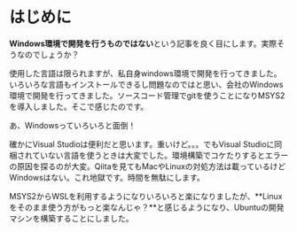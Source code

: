 # はじめに

**Windows環境で開発を行うものではない**という記事を良く目にします。実際そうなのでしょうか？

使用した言語は限られますが、私自身windows環境で開発を行ってきました。いろいろな言語もインストールできるし問題なのではと思い、会社のWindows環境で開発を行ってきました。ソースコード管理でgitを使うことになりMSYS2を導入しました。そこで感じたのです。

あ、Windowsっていろいろと面倒！

確かにVisual Studioは便利だと思います。重いけど。。。でもVisual Studioに同梱されていない言語を使うときは大変でした。環境構築でコケたりするとエラーの原因を探るのが大変。Qiitaを見てもMacやLinuxの対処方法は載っているけどWindowsはない。これ地獄です。時間を無駄にします。

MSYS2からWSLを利用するようになりいろいろと楽になりましたが、**Linuxをそのまま使う方がもっと楽なんじゃ？**と感じるようになり、Ubuntuの開発マシンを構築することにしました。
